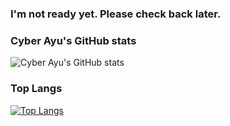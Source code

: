 ### I'm not ready yet. Please check back later.

### Cyber Ayu's GitHub stats
![Cyber Ayu's GitHub stats](https://github-readme-stats.vercel.app/api?username=cyberayu&show_icons=true&theme=default)

### Top Langs
[![Top Langs](https://github-readme-stats.vercel.app/api/top-langs/?username=cyberayu)](https://github.com/anuraghazra/github-readme-stats)

[//]: # ([![Harlok's WakaTime stats]&#40;https://github-readme-stats.vercel.app/api/wakatime?username=cyberayu&#41;]&#40;https://github.com/anuraghazra/github-readme-stats&#41;)

<!--
**cyberayu/cyberayu** is a ✨ _special_ ✨ repository because its `README.md` (this file) appears on your GitHub profile.

Here are some ideas to get you started:

- 🔭 I’m currently working on ...
- 🌱 I’m currently learning ...
- 👯 I’m looking to collaborate on ...
- 🤔 I’m looking for help with ...
- 💬 Ask me about ...
- 📫 How to reach me: ...
- 😄 Pronouns: ...
- ⚡ Fun fact: ...
-->
